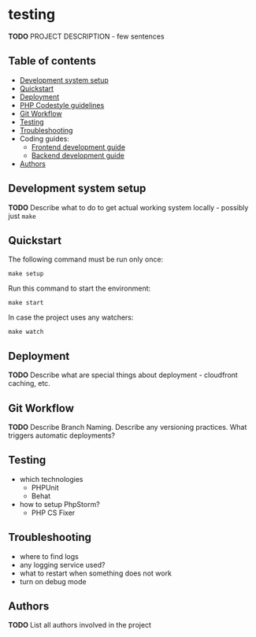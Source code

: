 testing
====================

**TODO** PROJECT DESCRIPTION - few sentences

## Table of contents

- [Development system setup](#markdown-header-development-system-setup)
- [Quickstart](#markdown-header-quickstart)
- [Deployment](#markdown-header-deployment)
- [PHP Codestyle guidelines](docs/php-codestyle-guidelines.md)
- [Git Workflow](#markdown-git-workflow)
- [Testing](#markdown-git-testing)
- [Troubleshooting](#markdown-git-troubleshotting)
- Coding guides:
    - [Frontend development guide](docs/frontend-development.md)
    - [Backend development guide](docs/backend-development.md)
- [Authors](#markdown-git-authors)


## Development system setup 

**TODO** Describe what to do to get actual working system locally - possibly just `make` 


## Quickstart

The following command must be run only once:
```
make setup
``` 

Run this command to start the environment:
```
make start
```

In case the project uses any watchers:
```
make watch
```


## Deployment

**TODO** Describe what are special things about deployment - cloudfront caching, etc.


## Git Workflow

**TODO** 
Describe Branch Naming.
Describe any versioning practices. 
What triggers automatic deployments?


## Testing

* which technologies
    * PHPUnit
    * Behat
* how to setup PhpStorm?
    * PHP CS Fixer


## Troubleshooting

* where to find logs
* any logging service used?
* what to restart when something does not work
* turn on debug mode


## Authors

**TODO** List all authors involved in the project